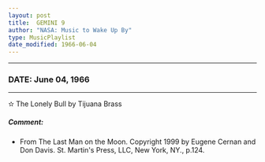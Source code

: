 ```yaml
---
layout: post
title:  GEMINI 9
author: "NASA: Music to Wake Up By"
type: MusicPlaylist
date_modified: 1966-06-04
---
```


----
### DATE: June 04, 1966
----
✫ The Lonely Bull by Tijuana Brass

##### Comment:
* From The Last Man on the Moon. Copyright 1999 by Eugene Cernan and Don Davis. St. Martin's Press,  LLC, New York, NY., p.124.
